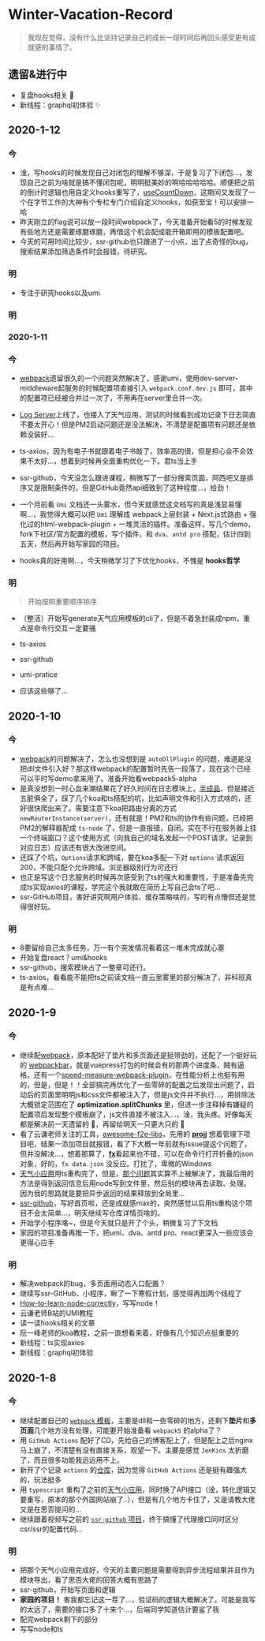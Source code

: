# Winter-Vacation-Record

>我现在觉得，没有什么比坚持记录自己的成长一段时间后再回头感受更有成就感的事情了。

## **遗留&进行中**

- 复盘hooks相关 :construction:
- 新线程：graphql初体验 :sparkles:

## 2020-1-12

### 今

- 淦，写hooks的时候发现自己对闭包的理解不够深，于是复习了下闭包...，发现自己之前为啥就是搞不懂闭包呢，明明挺美妙的啊哈哈哈哈哈。顺便把之前的倒计时逻辑也用自定义hooks重写了，[useCountDown](https://github.com/linbudu599/Effective-Customize-Hooks)，这期间又发现了一个在字节工作的大神有个专栏专门介绍自定义hooks，如获至宝！可以安排一哈
- 昨天刚立的flag说可以放一段时间webpack了，今天准备开始看5的时候发现有些地方还是需要琢磨琢磨，再借这个机会配成能开箱即用的模板配置吧。
- 今天的可用时间比较少，ssr-github也只跟进了一小点，出了点奇怪的bug，搜索结果添加筛选条件时会报错，待研究。

### 明

- 专注于研究hooks以及umi

### 明

### 2020-1-11

### 今

- [webpack](https://github.com/linbudu599/Webpack4.x-Template)遗留很久的一个问题突然解决了，感谢umi，使用dev-server-middleware起服务的时候配置项直接引入 `webpack.conf.dev.js` 即可，其中的配置项已经被合并过一次了，不用再在server里合并一次。
- [Log Server](https://github.com/linbudu599/Log_Server)上线了，也接入了天气应用，测试的时候看到成功记录下日志简直不要太开心！但是PM2启动问题还是没法解决，不清楚是配置项有问题还是依赖没装好...
- ts-axios，因为有电子书就跟着电子书敲了，效率高的很，但是担心会不会效果不太好...，想着到时候再全面重构优化一下。君ts当上手

- ssr-github，今天没怎么跟进课程，稍微写了一部分搜索页面，阿西吧又是排序又是限制条件的，但是GitHub竟然api细致到了这种程度...，给劲！
- 一个月前看 `Umi` 文档还一头雾水，但今天就感觉这文档写的真是浅显易懂啊...，我觉得大概可以把 `Umi` 理解成 webpack上层封装 + Next.js式路由 + 强化过的html-webpack-plugin + 一堆灵活的插件。准备这样，写几个demo，fork下社区/官方配置的模板，写个插件，和 `dva`、`antd pro` 搭配，估计四到五天，然后再开始写家园的项目。
- hooks真的好用啊...，今天稍微学习了下优化hooks，不愧是 **hooks哲学**

### 明

> 开始按照重要顺序排序

- （整活）开始写generate天气应用模板的cli了，但是不着急封装成npm，重点是命令行交互一定要骚​
- ts-axios
- ssr-github
- umi-pratice

- 应该这些够了...

## 2020-1-10

### 今

- [webpack](https://github.com/linbudu599/Webpack4.x-Template)的问题解决了，怎么也没想到是 `autoDllPlugin` 的问题，难道是没把dll文件引入好？那这样webpack的配置暂时先告一段落了，现在这个已经可以平时写demo拿来用了。准备开始看webpack5-alpha
- 是真没想到一时心血来潮结果花了好久时间在日志模块上，[半成品](https://github.com/linbudu599/Log_Server)，但是接近五脏俱全了，踩了几个koa和ts搭配的坑，比如声明文件和引入方式啥的，还好很快爬出来了。需要注意下koa把路由分离的方式 `newRouterInstance(server)`，还有就是！PM2和ts的协作有些问题，已经把PM2的解释器配成 `ts-node` 了，但是一直报错，自闭。实在不行在服务器上挂一个终端窗口？这个使用方式（向我自己的域名发起一个POST请求，记录到对应日志）应该还有很大改进空间。
- 还踩了个坑，`Options`请求和跨域，要在koa多配一下对 `options` 请求返回200，不能只配个允许跨域。浏览器级别行为可还行
- 也正是写这个日志服务的时候再次感受到了ts的强大和重要性，于是准备先完成ts实现axios的课程，学完这个我就敢在简历上写自己会ts了吧...
- ssr-GitHub项目，害好讲究啊用户体验，缓存策略啥的，写的有点懵但还是觉得很好玩。

### 明

- 8要留给自己太多任务，万一有个突发情况看着这一堆未完成就心塞
- 开始复盘react？umi&hooks
- ssr-github，搜索模块占了一整章可还行。
- ts-axios，看看能不能把ts之前读文档一直云里雾里的部分解决了，非科班真是有点难...

## 2020-1-9

### 今

- 继续配[webpack](https://github.com/linbudu599/Webpack4.x-Template)，原本配好了垫片和多页面还是挺带劲的，还配了一个挺好玩的 [webpackbar](https://www.npmjs.com/package/webpackbar)，就是vuepress打包的时候会有的那两个进度条，贼有逼格。还有一个[speed-measure-webpack-plugin](https://github.com/stephencookdev/speed-measure-webpack-plugin)，在性能分析上也挺有用的，但是，但是！！全部搞完再优化了一些零碎的配置之后发现出问题了，启动后的页面里明明js和css文件都被注入了，但是js文件并不执行...，用排除法大概锁定范围在了 **optimization.splitChunks** 里，但进一步注释掉有嫌疑的配置项后发现整个模板崩了，js文件直接不被注入...，淦，我头疼。好像每天都是解决前一天遗留的 :bug:，再留给明天一只更大只的 :bug:
- 看了云谦老师关注的工具，[awesome-f2e-libs](https://github.com/linbudu599/awesome-f2e-libs)，先用的 [**projj**](https://github.com/popomore/projj) 想着管理下项目吧，结果一添加项目就报错，看了下大概一年前就有issue提这个问题了，但并没解决...，想着那算了，[**fx**](https://github.com/antonmedv/fx)看起来也不错，可以在命令行打开折叠的json对象，好的，`fx data.json` 没反应。打扰了，卑微的Windows
- [天气小应用](https://github.com/linbudu599/weather-msg-sender)用ts重构完了，但是，[那个问题](#2020-1-8)其实算不上被解决了，我最后用的方法是得到返回信息后用node写到文件里，然后别的模块再去读取、处理。因为我的思路就是要把异步返回的结果释放到全局里...
-  [ssr-github](https://github.com/linbudu599/SSR-Github)，写好首页啦，还是成就感max的，突然感觉以后用ts重构这个项目不会太简单...，明天继续写仓库详情页啥的。
- 开始学小程序咯~，但是今天就只是开了个头，稍微复习了下文档
- 家园的项目准备再推一下，把umi、dva、antd pro、react更深入一些应该会更得心应手

### 明

- 解决webpack的bug，多页面用动态入口配置？
- 继续写ssr-GitHub、小程序，瞅了一下寒假计划，感觉得再加两个线程了
- [How-to-learn-node-correctly](https://github.com/i5ting/How-to-learn-node-correctly)，写写node！
- 云谦老师B站的UMI教程
- 读一读hooks相关的文章
- 阮一峰老师的koa教程，之前一直想看来着，好像有几个知识点挺重要的
- 新线程：ts实现axios
- 新线程：graphql初体验

## 2020-1-8

### 今

- 继续配置自己的 [`webpack` 模板](https://github.com/linbudu599/Webpack4.x-Template)，主要是dll和一些零碎的地方，还剩下**垫片**和**多页面**几个地方没有处理，可能要开始准备看 `webpack5` 的alpha了？
- 用 `GitHub Actions` 配好了CD，先给自己的博客配上了，但是配上之后nginx马上崩了，不清楚有没有直接关系，观望一下。主要是感觉 `JenKins` 太折磨了，而且很多功能我远远用不上。
- 新开了个记录 `actions` 的[仓库](https://github.com/linbudu599/Enjoy-Github-Actions)，因为觉得 `GitHub Actions` 还是挺有趣强大的，玩法挺多
- 用 `typescript` 重构了之前的[天气小应用](https://github.com/linbudu599/weather-msg-sender)，同时换了API接口（淦，转化逻辑又要重写，原本的那个外国网站崩了..），但是有几个地方卡住了，又是请教大佬又是在思否提问的...
- 继续跟着视频写之前的 [`ssr-github` 项目](https://github.com/linbudu599/SSR-Github)，终于搞懂了代理接口同时区分csr/ssr的配置代码...

### 明

- 把那个天气小应用完成好，今天的主要问题是需要得到异步流程结果并且作为模块导出，看了思否大佬的回答大概有思路了
- ssr-github，开始写页面和逻辑
- **家园的项目！** 害我都忘记这一茬了...，验证码的逻辑大概解决了。可能是我写的太远了，需要的接口多了十来个...，后端同学知道估计要鲨了我
- 配完webpack剩下的部分
- 写写node和ts
